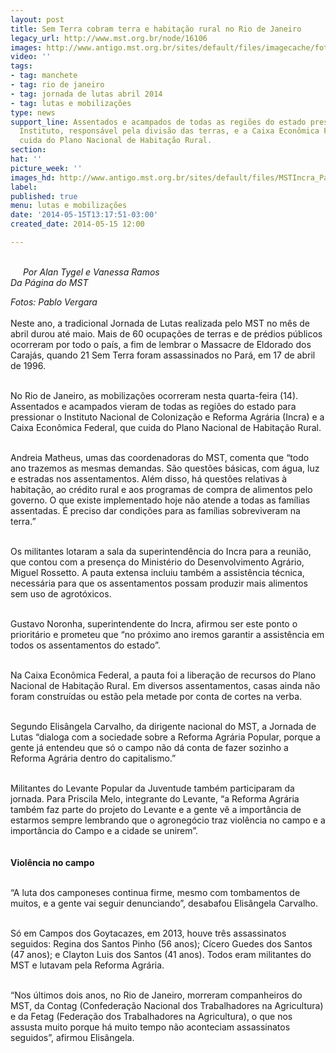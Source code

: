 ```yaml
---
layout: post
title: Sem Terra cobram terra e habitação rural no Rio de Janeiro
legacy_url: http://www.mst.org.br/node/16106
images: http://www.antigo.mst.org.br/sites/default/files/imagecache/foto_destaque/MSTIncra_PabloVergara.jpg
video: ''
tags:
- tag: manchete
- tag: rio de janeiro
- tag: jornada de lutas abril 2014
- tag: lutas e mobilizações
type: news
support_line: Assentados e acampados de todas as regiões do estado pressionaram o
  Instituto, responsável pela divisão das terras, e a Caixa Econômica Federal, que
  cuida do Plano Nacional de Habitação Rural.
section: 
hat: ''
picture_week: ''
images_hd: http://www.antigo.mst.org.br/sites/default/files/MSTIncra_PabloVergara.jpg
label: 
published: true
menu: lutas e mobilizações
date: '2014-05-15T13:17:51-03:00'
created_date: 2014-05-15 12:00

---
```

<p><em><img style="margin: 10px; float: left;" src="http://www.antigo.mst.org.br/sites/default/files/MSTIncra_PabloVergara.jpg" alt=""><br></em><em>Por Alan Tygel e Vanessa Ramos<br>Da Página do MST</em></p><p><em>Fotos: Pablo Vergara<br></em><br>Neste ano, a tradicional Jornada de Lutas realizada pelo MST no mês de abril durou até maio. Mais de 60 ocupações de terras e de prédios públicos ocorreram por todo o país, a fim de lembrar o Massacre de Eldorado dos Carajás, quando 21 Sem Terra foram assassinados no Pará, em 17 de abril de 1996.</p><p><br>No Rio de Janeiro, as mobilizações ocorreram nesta quarta-feira (14). Assentados e acampados vieram de todas as regiões do estado para pressionar o Instituto Nacional de Colonização e Reforma Agrária (Incra) e a Caixa Econômica Federal, que cuida do Plano Nacional de Habitação Rural.&nbsp;</p><p><br>Andreia Matheus, umas das coordenadoras do MST, comenta que “todo ano trazemos as mesmas demandas. São questões básicas, com água, luz e estradas nos assentamentos. Além disso, há questões relativas à habitação, ao crédito rural e aos programas de compra de alimentos pelo governo. O que existe implementado hoje não atende a todas as famílias assentadas. É preciso dar condições para as famílias sobreviveram na terra.”</p><p><br>Os militantes lotaram a sala da superintendência do Incra para a reunião, que contou com a presença do Ministério do Desenvolvimento Agrário, Miguel Rossetto. A pauta extensa incluiu também a assistência técnica, necessária para que os assentamentos possam produzir mais alimentos sem uso de agrotóxicos.</p><p><br>Gustavo Noronha, superintendente do Incra, afirmou ser este ponto o prioritário e prometeu que “no próximo ano iremos garantir a assistência em todos os assentamentos do estado”.</p><p><br>Na Caixa Econômica Federal, a pauta foi a liberação de recursos do Plano Nacional de Habitação Rural. Em diversos assentamentos, casas ainda não foram construídas ou estão pela metade por conta de cortes na verba.</p><p><br>Segundo Elisângela Carvalho, da dirigente nacional do MST, a Jornada de Lutas “dialoga com a sociedade sobre a Reforma Agrária Popular, porque a gente já entendeu que só o campo não dá conta de fazer sozinho a Reforma Agrária dentro do capitalismo.”</p><p><br>Militantes do Levante Popular da Juventude também participaram da jornada. Para Priscila Melo, integrante do Levante, “a Reforma Agrária também faz parte do projeto do Levante e a gente vê a importância de estarmos sempre lembrando que o agronegócio traz violência no campo e a importância do Campo e a cidade se unirem”.</p><p><img style="margin: 10px;" src="http://www.antigo.mst.org.br/sites/default/files/MST_PabloVergara.jpg" alt=""><br><strong>Violência no campo</strong></p><p><br>“A luta dos camponeses continua firme, mesmo com tombamentos de muitos, e a gente vai seguir denunciando”, desabafou Elisângela Carvalho.&nbsp;</p><p><br>Só em Campos dos Goytacazes, em 2013, houve três assassinatos seguidos: Regina dos Santos Pinho (56 anos); Cícero Guedes dos Santos (47 anos); e Clayton Luis dos Santos (41 anos). Todos eram militantes do MST e lutavam pela Reforma Agrária.</p><p><br>“Nos últimos dois anos, no Rio de Janeiro, morreram companheiros do MST, da Contag (Confederação Nacional dos Trabalhadores na Agricultura) e da Fetag (Federação dos Trabalhadores na Agricultura), o que nos assusta muito porque há muito tempo não aconteciam assassinatos seguidos”, afirmou Elisângela.&nbsp;</p><div>&nbsp;</div><div>&nbsp;</div>
